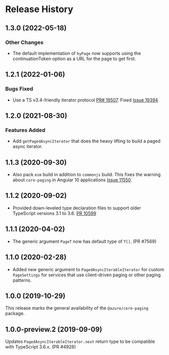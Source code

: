 # Release History

## 1.3.0 (2022-05-18)

### Other Changes

- The default implementation of `byPage` now supports using the continuationToken option as a URL for the page to get first.

## 1.2.1 (2022-01-06)

### Bugs Fixed

- Use a TS v3.4-friendly iterator protocol [PR# 19507](https://github.com/Azure/azure-sdk-for-js/pull/19507). Fixed [Issue 19394](https://github.com/Azure/azure-sdk-for-js/issues/19394)

## 1.2.0 (2021-08-30)

### Features Added

- Add `getPagedAsyncIterator` that does the heavy lifting to build a paged async iterator.

## 1.1.3 (2020-09-30)

- Also pack `esm` build in addition to `commonjs` build. This fixes the warning about `core-paging` in Angular 10 applications [Issue 11550](https://github.com/Azure/azure-sdk-for-js/issues/11550).

## 1.1.2 (2020-09-02)

- Provided down-leveled type declaration files to support older TypeScript versions 3.1 to 3.6.
  [PR 10599](https://github.com/Azure/azure-sdk-for-js/pull/10599)

## 1.1.1 (2020-04-02)

- The generic argument `PageT` now has default type of `T[]`. (PR #7569)

## 1.1.0 (2020-02-28)

- Added new generic argument to `PagedAsyncIterableIterator` for custom `PageSettings` for services that use client-driven paging or other paging patterns.

## 1.0.0 (2019-10-29)

This release marks the general availability of the `@azure/core-paging` package.

## 1.0.0-preview.2 (2019-09-09)

Updates `PagedAsyncIterableIterator.next` return type to be compatible with TypeScript 3.6.x. (PR #4928)
